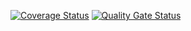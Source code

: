 [![Coverage Status](https://coveralls.io/repos/github/Abo3toom/lab2/badge.svg?branch=master)](https://coveralls.io/github/Abo3toom/lab2?branch=master)
[![Quality Gate Status](https://sonarcloud.io/api/project_badges/measure?project=Abo3toom_lab2&metric=alert_status)](https://sonarcloud.io/dashboard?id=Abo3toom_lab2)
